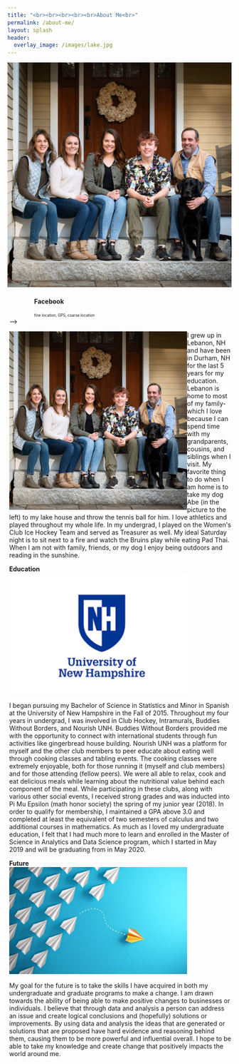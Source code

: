 ```yaml
---
title: "<br><br><br><br><br>About Me<br>"
permalink: /about-me/
layout: splash
header:
  overlay_image: /images/lake.jpg
---
```

<div class='container2'>
        <div>
            <img src="/images/frontsteps.JPG/" class='iconDetails'>
        </div>  
    <div style='margin-left:60px;'>
    <h4>Facebook</h4>
    <div style="font-size:.6em">fine location, GPS, coarse location</div>
    <div style="float:right;</div>
    </div>
</div>




**Background**
<br>
<!-- <img src=" width="400" class="center" style="border:5px solid black" float="left"/> -->
<p style="width: 500px;">
<img src="/images/frontsteps.JPG" width="400" style="float: left;" />
 I grew up in Lebanon, NH and have been in Durham, NH for the last 5 years for my education. Lebanon is home to most of my family- which I love because I can spend time with my grandparents, cousins, and siblings when I visit. My favorite thing to do when I am home is to take my dog Abe (in the picture to the left) to my lake house and throw the tennis ball for him. I love athletics and played throughout my whole life. In my undergrad, I played on the Women's Club Ice Hockey Team and served as Treasurer as well. My ideal Saturday night is to sit next to a fire and watch the Bruins play while eating Pad Thai. When I am not with family, friends, or my dog I enjoy being outdoors and reading in the sunshine.
</p> 


**Education**
<br>
<img src="/images/unhlogo.png" width="400" class="center"/>

I began pursuing my Bachelor of Science in Statistics and Minor in Spanish at the University of New Hampshire in the Fall of 2015. Throughout my four years in undergrad, I was involved in Club Hockey, Intramurals, Buddies Without Borders, and Nourish UNH. Buddies Without Borders provided me with the opportunity to connect with international students through fun activities like gingerbread house building. Nourish UNH was a platform for myself and the other club members to peer educate about eating well through cooking classes and tabling events. The cooking classes were extremely enjoyable, both for those running it (myself and club members) and for those attending (fellow peers). We were all able to relax, cook and eat delicious meals while learning about the nutritional value behind each component of the meal. While participating in these clubs, along with various other social events, I received strong grades and was inducted into Pi Mu Epsilon (math honor society) the spring of my junior year (2018). In order to qualify for membership, I maintained a GPA above 3.0 and completed at least the equivalent of two semesters of calculus and two additional courses in mathematics. As much as I loved my undergraduate education, I felt that I had much more to learn and enrolled in the Master of Science in Analytics and Data Science program, which I started in May 2019 and will be graduating from in May 2020.

**Future**
<br>
<img src="/images/change.jpg" width="400" class="center"/>

My goal for the future is to take the skills I have acquired in both my undergraduate and graduate programs to make a change. I am drawn towards the ability of being able to make positive changes to businesses or individuals. I believe that through data and analysis a person can address an issue and create logical conclusions and (hopefully) solutions or improvements. By using data and analysis the ideas that are generated or solutions that are proposed have hard evidence and reasoning behind them, causing them to be more powerful and influential overall. I hope to be able to take my knowledge and create change that positively impacts the world around me.
 
